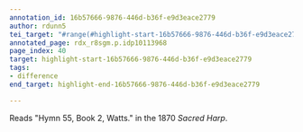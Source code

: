 ```yaml
---
annotation_id: 16b57666-9876-446d-b36f-e9d3eace2779
author: rdunn5
tei_target: "#range(#highlight-start-16b57666-9876-446d-b36f-e9d3eace2779, #highlight-end-16b57666-9876-446d-b36f-e9d3eace2779)"
annotated_page: rdx_r8sgm.p.idp10113968
page_index: 40
target: highlight-start-16b57666-9876-446d-b36f-e9d3eace2779
tags:
- difference
end_target: highlight-end-16b57666-9876-446d-b36f-e9d3eace2779

---
```

Reads "Hymn 55, Book 2, Watts." in the 1870 *Sacred Harp*.